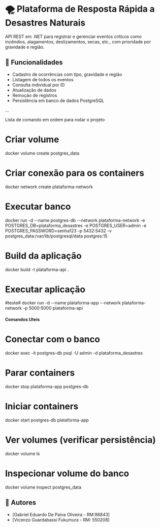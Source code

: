 # 🌪️ Plataforma de Resposta Rápida a Desastres Naturais

API REST em .NET para registrar e gerenciar eventos críticos como incêndios, alagamentos, deslizamentos, secas, etc., com prioridade por gravidade e região.

## 🧩 Funcionalidades

- Cadastro de ocorrências com tipo, gravidade e região
- Listagem de todos os eventos
- Consulta individual por ID
- Atualização de dados
- Remoção de registros
- Persistência em banco de dados PostgreSQL

...

Lista de comando em ordem para rodar o projeto
# Criar volume
docker volume create postgres_data

# Criar conexão para os containers

docker network create plataforma-network

# Executar banco
docker run -d --name postgres-db --network plataforma-network -e POSTGRES_DB=plataforma_desastres -e POSTGRES_USER=admin -e POSTGRES_PASSWORD=senha123 -p 5432:5432 -v postgres_data:/var/lib/postgresql/data postgres:15



# Build da aplicação
docker build -t plataforma-api .

# Executar aplicação
#teste# docker run -d --name plataforma-app  --network plataforma-network -p 5000:5000 plataforma-api



#### Comandos Uteis ####

# Conectar com o banco
docker exec -it postgres-db psql -U admin -d plataforma_desastres


# Parar containers
docker stop plataforma-app postgres-db

# Iniciar containers
docker start postgres-db plataforma-app

# Ver volumes (verificar persistência)
docker volume ls

# Inspecionar volume do banco
docker volume inspect postgres_data







## 👥 Autores

- [Gabriel Eduardo De Paiva Oliveira - RM:98843]
- [Vicenzo Guardabassi Fukumura - RM: 550208]
